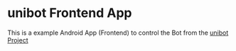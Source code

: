 # unibot Frontend App
This is a example Android App (Frontend) to control the Bot from the [unibot Project](https://github.com/EmilAltmann/unibot)
